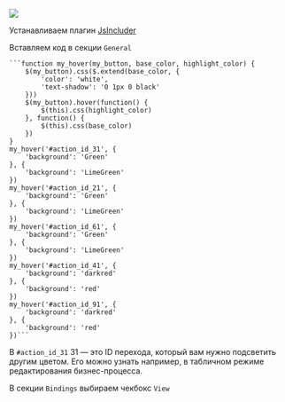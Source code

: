 ![](http://myjira.biz-apps.ru/wp-content/uploads/2016/09/Screenshot_3.png)

Устанавливаем плагин [JsIncluder](https://marketplace.atlassian.com/plugins/ru.mail.jira.plugins.jsincluder/server/overview)

Вставляем код в секции `General`

~~~~
```function my_hover(my_button, base_color, highlight_color) {
    $(my_button).css($.extend(base_color, {
        'color': 'white',
        'text-shadow': '0 1px 0 black'
    }))
    $(my_button).hover(function() {
        $(this).css(highlight_color)
    }, function() {
        $(this).css(base_color)
    })
}
my_hover('#action_id_31', {
    'background': 'Green'
}, {
    'background': 'LimeGreen'
})
my_hover('#action_id_21', {
    'background': 'Green'
}, {
    'background': 'LimeGreen'
})
my_hover('#action_id_61', {
    'background': 'Green'
}, {
    'background': 'LimeGreen'
})
my_hover('#action_id_41', {
    'background': 'darkred'
}, {
    'background': 'red'
})
my_hover('#action_id_91', {
    'background': 'darkred'
}, {
    'background': 'red'
})```
~~~~
В `#action_id_31` 31 — это ID перехода, который вам нужно подсветить другим цветом. Его можно узнать например, в табличном режиме редактирования бизнес-процесса.

В секции `Bindings` выбираем чекбокс `View`
